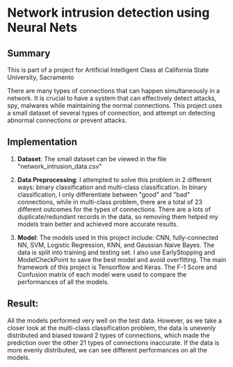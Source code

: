 # Network intrusion detection using Neural Nets

## Summary

This is part of a project for Artificial Intelligent Class at California State University, Sacramento

There are many types of connections that can happen simultaneously in a network. It is crucial to have a system that can effectively detect attacks, spy, malwares while maintaining the normal connections. This project uses a small dataset of several types of connection, and attempt on detecting abnormal connections or prevent attacks.  

## Implementation
1. **Dataset**: The small dataset can be viewed in the file "network_intrusion_data.csv"

2. **Data Preprocessing**: I attempted to solve this problem in 2 different ways: binary classification and multi-class classification. In binary classification, I only differentiate between "good" and "bad" connections, while in multi-class problem, there are a total of 23 different outcomes for the types of connections. There are a lots of duplicate/redundant records in the data, so removing them helped my models train better and achieved more accurate results.

3. **Model**: The models used in this project include: CNN, fully-connected NN, SVM, Logistic Regression, KNN, and Gaussian Naive Bayes. The data is split into training and testing set. I also use EarlyStopping and ModelCheckPoint to save the best model and avoid overfitting. The main framework of this project is Tensorflow and Keras. The F-1 Score and Confusion matrix of each model were used to compare the performances of all the models. 

## Result:
All the models performed very well on the test data. However, as we take a closer look at the multi-class classification problem, the data is unevenly distributed and biased toward 2 types of connections, which made the prediction over the other 21 types of connections inaccurate. If the data is more evenly distributed, we can see different performances on all the models. 
